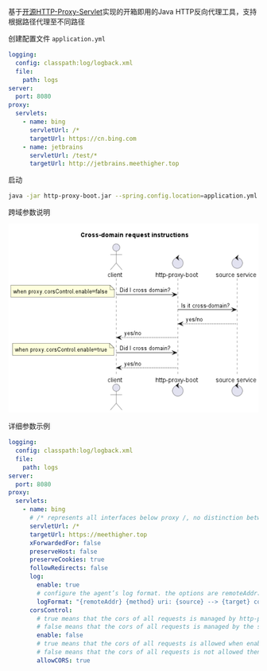 基于[开源HTTP-Proxy-Servlet](https://github.com/mitre/HTTP-Proxy-Servlet)实现的开箱即用的Java HTTP反向代理工具，支持根据路径代理至不同路径

创建配置文件 `application.yml` 

```yaml
logging:
  config: classpath:log/logback.xml
  file:
    path: logs
server:
  port: 8080
proxy:
  servlets:
    - name: bing
      servletUrl: /*
      targetUrl: https://cn.bing.com
    - name: jetbrains
      servletUrl: /test/*
      targetUrl: http://jetbrains.meethigher.top
```

启动

```sh
java -jar http-proxy-boot.jar --spring.config.location=application.yml
```



跨域参数说明


<img src="src/main/resources/instruction.png" alt=""/>

详细参数示例

```yml
logging:
  config: classpath:log/logback.xml
  file:
    path: logs
server:
  port: 8080
proxy:
  servlets:
    - name: bing
      # /* represents all interfaces below proxy /, no distinction between /* and /**
      servletUrl: /*
      targetUrl: https://meethigher.top
      xForwardedFor: false
      preserveHost: false
      preserveCookies: true
      followRedirects: false
      log:
        enable: true
        # configure the agent’s log format. the options are remoteAddr、remotePort、userAgent、method、source、target、consumedMills
        logFormat: "{remoteAddr} {method} uri: {source} --> {target} consumed {consumedMills} ms"
      corsControl:
        # true means that the cors of all requests is managed by http-proxy-boot;
        # false means that the cors of all requests is managed by the source service.
        enable: false
        # true means that the cors of all requests is allowed when enable=true
        # false means that the cors of all requests is not allowed then enable=true
        allowCORS: true
```

